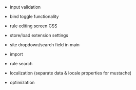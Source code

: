 * input validation
* bind toggle functionality
* rule editing screen CSS
* store/load extension settings
* site dropdown/search field in main
* import
* rule search
* localization (separate data & locale properties for mustache)

* optimization
